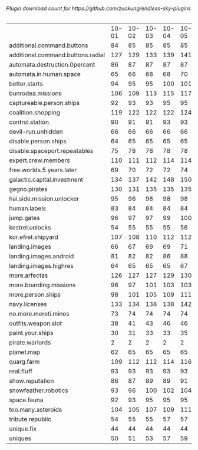 <h6>Plugin download count for https://github.com/zuckung/endless-sky-plugins<br>
<br>
<table>
	<tr>
		<td></td>
		<td>10-01</td>
		<td>10-02</td>
		<td>10-03</td>
		<td>10-04</td>
		<td>10-05</td>
		<td>10-06</td>
		<td>10-07</td>
		<td>today +</td>
	</tr>
	<tr>
		<td>additional.command.buttons</td>
		<td>84</td>
		<td>85</td>
		<td>85</td>
		<td>85</td>
		<td>85</td>
		<td>90</td>
		<td>90</td>
		<td></td>
	</tr>
	<tr>
		<td>additional.command.buttons.radial</td>
		<td>127</td>
		<td>129</td>
		<td>133</td>
		<td>139</td>
		<td>141</td>
		<td>147</td>
		<td>147</td>
		<td></td>
	</tr>
	<tr>
		<td>automata.destruction.0percent</td>
		<td>86</td>
		<td>87</td>
		<td>87</td>
		<td>87</td>
		<td>87</td>
		<td>94</td>
		<td>94</td>
		<td></td>
	</tr>
	<tr>
		<td>automata.in.human.space</td>
		<td>65</td>
		<td>66</td>
		<td>68</td>
		<td>68</td>
		<td>70</td>
		<td>75</td>
		<td>76</td>
		<td>+ 1</td>
	</tr>
	<tr>
		<td>better.starts</td>
		<td>94</td>
		<td>95</td>
		<td>95</td>
		<td>100</td>
		<td>101</td>
		<td>106</td>
		<td>106</td>
		<td></td>
	</tr>
	<tr>
		<td>bunrodea.missions</td>
		<td>106</td>
		<td>109</td>
		<td>113</td>
		<td>115</td>
		<td>117</td>
		<td>122</td>
		<td>123</td>
		<td>+ 1</td>
	</tr>
	<tr>
		<td>captureable.person.ships</td>
		<td>92</td>
		<td>93</td>
		<td>93</td>
		<td>95</td>
		<td>95</td>
		<td>100</td>
		<td>100</td>
		<td></td>
	</tr>
	<tr>
		<td>coalition.shopping</td>
		<td>119</td>
		<td>122</td>
		<td>122</td>
		<td>122</td>
		<td>124</td>
		<td>131</td>
		<td>132</td>
		<td>+ 1</td>
	</tr>
	<tr>
		<td>control.station</td>
		<td>90</td>
		<td>91</td>
		<td>91</td>
		<td>93</td>
		<td>93</td>
		<td>98</td>
		<td>98</td>
		<td></td>
	</tr>
	<tr>
		<td>devil-run.unhidden</td>
		<td>66</td>
		<td>66</td>
		<td>66</td>
		<td>66</td>
		<td>66</td>
		<td>66</td>
		<td>66</td>
		<td></td>
	</tr>
	<tr>
		<td>disable.person.ships</td>
		<td>64</td>
		<td>65</td>
		<td>65</td>
		<td>65</td>
		<td>65</td>
		<td>70</td>
		<td>70</td>
		<td></td>
	</tr>
	<tr>
		<td>disable.spaceport.repeatables</td>
		<td>75</td>
		<td>78</td>
		<td>78</td>
		<td>78</td>
		<td>78</td>
		<td>83</td>
		<td>83</td>
		<td></td>
	</tr>
	<tr>
		<td>expert.crew.members</td>
		<td>110</td>
		<td>111</td>
		<td>112</td>
		<td>114</td>
		<td>114</td>
		<td>119</td>
		<td>122</td>
		<td>+ 3</td>
	</tr>
	<tr>
		<td>free.worlds.5.years.later</td>
		<td>69</td>
		<td>70</td>
		<td>72</td>
		<td>72</td>
		<td>74</td>
		<td>79</td>
		<td>79</td>
		<td></td>
	</tr>
	<tr>
		<td>galactic.capital.investment</td>
		<td>134</td>
		<td>137</td>
		<td>142</td>
		<td>148</td>
		<td>150</td>
		<td>155</td>
		<td>156</td>
		<td>+ 1</td>
	</tr>
	<tr>
		<td>gegno.pirates</td>
		<td>130</td>
		<td>131</td>
		<td>135</td>
		<td>135</td>
		<td>135</td>
		<td>142</td>
		<td>143</td>
		<td>+ 1</td>
	</tr>
	<tr>
		<td>hai.side.mission.unlocker</td>
		<td>95</td>
		<td>96</td>
		<td>98</td>
		<td>98</td>
		<td>98</td>
		<td>103</td>
		<td>103</td>
		<td></td>
	</tr>
	<tr>
		<td>human.labels</td>
		<td>83</td>
		<td>84</td>
		<td>84</td>
		<td>84</td>
		<td>84</td>
		<td>89</td>
		<td>89</td>
		<td></td>
	</tr>
	<tr>
		<td>jump.gates</td>
		<td>96</td>
		<td>97</td>
		<td>97</td>
		<td>99</td>
		<td>100</td>
		<td>107</td>
		<td>107</td>
		<td></td>
	</tr>
	<tr>
		<td>kestrel.unlocks</td>
		<td>54</td>
		<td>55</td>
		<td>55</td>
		<td>55</td>
		<td>56</td>
		<td>61</td>
		<td>61</td>
		<td></td>
	</tr>
	<tr>
		<td>kor.efret.shipyard</td>
		<td>107</td>
		<td>108</td>
		<td>110</td>
		<td>112</td>
		<td>112</td>
		<td>117</td>
		<td>117</td>
		<td></td>
	</tr>
	<tr>
		<td>landing.images</td>
		<td>66</td>
		<td>67</td>
		<td>69</td>
		<td>69</td>
		<td>71</td>
		<td>78</td>
		<td>78</td>
		<td></td>
	</tr>
	<tr>
		<td>landing.images.android</td>
		<td>81</td>
		<td>82</td>
		<td>82</td>
		<td>86</td>
		<td>88</td>
		<td>93</td>
		<td>93</td>
		<td></td>
	</tr>
	<tr>
		<td>landing.images.highres</td>
		<td>64</td>
		<td>65</td>
		<td>65</td>
		<td>65</td>
		<td>67</td>
		<td>72</td>
		<td>72</td>
		<td></td>
	</tr>
	<tr>
		<td>more.arfectas</td>
		<td>126</td>
		<td>127</td>
		<td>127</td>
		<td>129</td>
		<td>130</td>
		<td>135</td>
		<td>136</td>
		<td>+ 1</td>
	</tr>
	<tr>
		<td>more.boarding.missions</td>
		<td>96</td>
		<td>97</td>
		<td>101</td>
		<td>103</td>
		<td>103</td>
		<td>110</td>
		<td>110</td>
		<td></td>
	</tr>
	<tr>
		<td>more.person.ships</td>
		<td>98</td>
		<td>101</td>
		<td>105</td>
		<td>109</td>
		<td>111</td>
		<td>116</td>
		<td>116</td>
		<td></td>
	</tr>
	<tr>
		<td>navy.licenses</td>
		<td>133</td>
		<td>134</td>
		<td>138</td>
		<td>138</td>
		<td>142</td>
		<td>147</td>
		<td>147</td>
		<td></td>
	</tr>
	<tr>
		<td>no.more.mereti.mines</td>
		<td>73</td>
		<td>74</td>
		<td>74</td>
		<td>74</td>
		<td>74</td>
		<td>79</td>
		<td>79</td>
		<td></td>
	</tr>
	<tr>
		<td>outfits.weapon.slot</td>
		<td>38</td>
		<td>41</td>
		<td>43</td>
		<td>46</td>
		<td>46</td>
		<td>51</td>
		<td>51</td>
		<td></td>
	</tr>
	<tr>
		<td>paint.your.ships</td>
		<td>30</td>
		<td>31</td>
		<td>33</td>
		<td>33</td>
		<td>35</td>
		<td>40</td>
		<td>40</td>
		<td></td>
	</tr>
	<tr>
		<td>pirate.warlords</td>
		<td>2</td>
		<td>2</td>
		<td>2</td>
		<td>2</td>
		<td>2</td>
		<td>2</td>
		<td>2</td>
		<td></td>
	</tr>
	<tr>
		<td>planet.map</td>
		<td>62</td>
		<td>65</td>
		<td>65</td>
		<td>65</td>
		<td>65</td>
		<td>70</td>
		<td>70</td>
		<td></td>
	</tr>
	<tr>
		<td>quarg.farm</td>
		<td>109</td>
		<td>112</td>
		<td>112</td>
		<td>114</td>
		<td>116</td>
		<td>125</td>
		<td>126</td>
		<td>+ 1</td>
	</tr>
	<tr>
		<td>real.fluff</td>
		<td>93</td>
		<td>93</td>
		<td>93</td>
		<td>93</td>
		<td>93</td>
		<td>93</td>
		<td>93</td>
		<td></td>
	</tr>
	<tr>
		<td>show.reputation</td>
		<td>86</td>
		<td>87</td>
		<td>89</td>
		<td>89</td>
		<td>91</td>
		<td>98</td>
		<td>98</td>
		<td></td>
	</tr>
	<tr>
		<td>snowfeather.robotics</td>
		<td>93</td>
		<td>96</td>
		<td>100</td>
		<td>102</td>
		<td>104</td>
		<td>109</td>
		<td>109</td>
		<td></td>
	</tr>
	<tr>
		<td>space.fauna</td>
		<td>92</td>
		<td>93</td>
		<td>95</td>
		<td>95</td>
		<td>95</td>
		<td>100</td>
		<td>100</td>
		<td></td>
	</tr>
	<tr>
		<td>too.many.asteroids</td>
		<td>104</td>
		<td>105</td>
		<td>107</td>
		<td>109</td>
		<td>111</td>
		<td>116</td>
		<td>116</td>
		<td></td>
	</tr>
	<tr>
		<td>tribute.republic</td>
		<td>54</td>
		<td>55</td>
		<td>55</td>
		<td>57</td>
		<td>57</td>
		<td>62</td>
		<td>64</td>
		<td>+ 2</td>
	</tr>
	<tr>
		<td>unique.fix</td>
		<td>44</td>
		<td>44</td>
		<td>44</td>
		<td>44</td>
		<td>44</td>
		<td>44</td>
		<td>44</td>
		<td></td>
	</tr>
	<tr>
		<td>uniques</td>
		<td>50</td>
		<td>51</td>
		<td>53</td>
		<td>57</td>
		<td>59</td>
		<td>64</td>
		<td>64</td>
		<td></td>
	</tr>
</table>
</h6>
